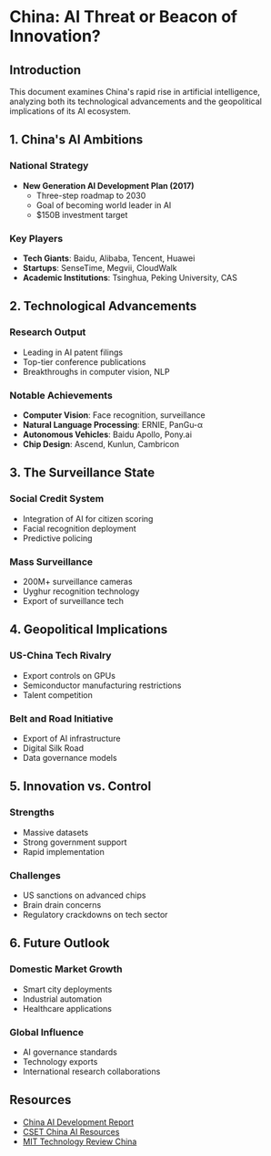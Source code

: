# China: AI Threat or Beacon of Innovation?

## Introduction
This document examines China's rapid rise in artificial intelligence, analyzing both its technological advancements and the geopolitical implications of its AI ecosystem.

## 1. China's AI Ambitions

### National Strategy
- **New Generation AI Development Plan (2017)**
  - Three-step roadmap to 2030
  - Goal of becoming world leader in AI
  - $150B investment target

### Key Players
- **Tech Giants**: Baidu, Alibaba, Tencent, Huawei
- **Startups**: SenseTime, Megvii, CloudWalk
- **Academic Institutions**: Tsinghua, Peking University, CAS

## 2. Technological Advancements

### Research Output
- Leading in AI patent filings
- Top-tier conference publications
- Breakthroughs in computer vision, NLP

### Notable Achievements
- **Computer Vision**: Face recognition, surveillance
- **Natural Language Processing**: ERNIE, PanGu-α
- **Autonomous Vehicles**: Baidu Apollo, Pony.ai
- **Chip Design**: Ascend, Kunlun, Cambricon

## 3. The Surveillance State

### Social Credit System
- Integration of AI for citizen scoring
- Facial recognition deployment
- Predictive policing

### Mass Surveillance
- 200M+ surveillance cameras
- Uyghur recognition technology
- Export of surveillance tech

## 4. Geopolitical Implications

### US-China Tech Rivalry
- Export controls on GPUs
- Semiconductor manufacturing restrictions
- Talent competition

### Belt and Road Initiative
- Export of AI infrastructure
- Digital Silk Road
- Data governance models

## 5. Innovation vs. Control

### Strengths
- Massive datasets
- Strong government support
- Rapid implementation

### Challenges
- US sanctions on advanced chips
- Brain drain concerns
- Regulatory crackdowns on tech sector

## 6. Future Outlook

### Domestic Market Growth
- Smart city deployments
- Industrial automation
- Healthcare applications

### Global Influence
- AI governance standards
- Technology exports
- International research collaborations

## Resources
- [China AI Development Report](https://www.chinafile.com/reporting-opinion/features/china-ai-development-report)
- [CSET China AI Resources](https://cset.georgetown.edu/research/china-ai-resources/)
- [MIT Technology Review China](https://www.technologyreview.com/tag/china/)

